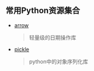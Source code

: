 ## 常用Python资源集合

- [arrow](https://pypi.python.org/pypi/arrow)

  > 轻量级的日期操作库
  
- [pickle](https://docs.python.org/2/library/pickle.html)
 
  > python中的对象序列化库
